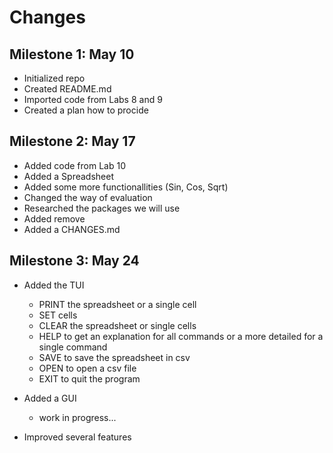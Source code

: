 # Changes

## Milestone 1: May 10
* Initialized repo
* Created README.md
* Imported code from Labs 8 and 9
* Created a plan how to procide

## Milestone 2: May 17
* Added code from Lab 10
* Added a Spreadsheet
* Added some more functionallities (Sin, Cos, Sqrt)
* Changed the way of evaluation
* Researched the packages we will use
* Added remove 
* Added a CHANGES.md

## Milestone 3: May 24
* Added the TUI
  * PRINT the spreadsheet or a single cell
  * SET cells
  * CLEAR the spreadsheet or single cells
  * HELP to get an explanation for all commands or a more detailed for a single command
  * SAVE to save the spreadsheet in csv
  * OPEN to open a csv file
  * EXIT to quit the program

* Added a GUI
  * work in progress...

* Improved several features
